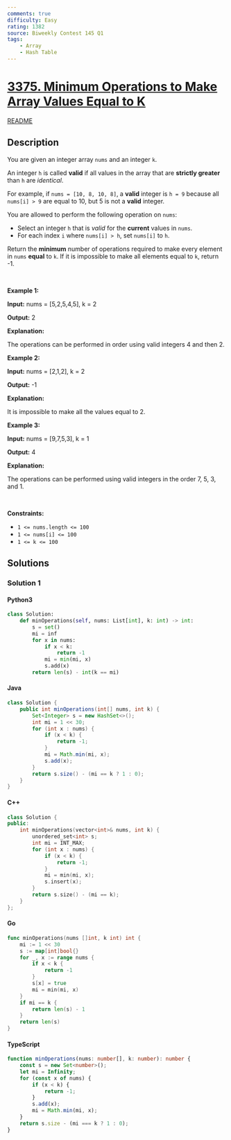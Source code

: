 ```yaml
---
comments: true
difficulty: Easy
rating: 1382
source: Biweekly Contest 145 Q1
tags:
    - Array
    - Hash Table
---
```


<!-- problem:start -->

# [3375. Minimum Operations to Make Array Values Equal to K](https://leetcode.com/problems/minimum-operations-to-make-array-values-equal-to-k)

[README](/solution/3300-3399/3375.Minimum%20Operations%20to%20Make%20Array%20Values%20Equal%20to%20K/README.md)

## Description

<!-- description:start -->

<p>You are given an integer array <code>nums</code> and an integer <code>k</code>.</p>

<p>An integer <code>h</code> is called <strong>valid</strong> if all values in the array that are <strong>strictly greater</strong> than <code>h</code> are <em>identical</em>.</p>

<p>For example, if <code>nums = [10, 8, 10, 8]</code>, a <strong>valid</strong> integer is <code>h = 9</code> because all <code>nums[i] &gt; 9</code>&nbsp;are equal to 10, but 5 is not a <strong>valid</strong> integer.</p>

<p>You are allowed to perform the following operation on <code>nums</code>:</p>

<ul>
	<li>Select an integer <code>h</code> that is <em>valid</em> for the <strong>current</strong> values in <code>nums</code>.</li>
	<li>For each index <code>i</code> where <code>nums[i] &gt; h</code>, set <code>nums[i]</code> to <code>h</code>.</li>
</ul>

<p>Return the <strong>minimum</strong> number of operations required to make every element in <code>nums</code> <strong>equal</strong> to <code>k</code>. If it is impossible to make all elements equal to <code>k</code>, return -1.</p>

<p>&nbsp;</p>
<p><strong class="example">Example 1:</strong></p>

<div class="example-block">
<p><strong>Input:</strong> <span class="example-io">nums = [5,2,5,4,5], k = 2</span></p>

<p><strong>Output:</strong> <span class="example-io">2</span></p>

<p><strong>Explanation:</strong></p>

<p>The operations can be performed in order using valid integers 4 and then 2.</p>
</div>

<p><strong class="example">Example 2:</strong></p>

<div class="example-block">
<p><strong>Input:</strong> <span class="example-io">nums = [2,1,2], k = 2</span></p>

<p><strong>Output:</strong> <span class="example-io">-1</span></p>

<p><strong>Explanation:</strong></p>

<p>It is impossible to make all the values equal to 2.</p>
</div>

<p><strong class="example">Example 3:</strong></p>

<div class="example-block">
<p><strong>Input:</strong> <span class="example-io">nums = [9,7,5,3], k = 1</span></p>

<p><strong>Output:</strong> <span class="example-io">4</span></p>

<p><strong>Explanation:</strong></p>

<p>The operations can be performed using valid integers in the order 7, 5, 3, and 1.</p>
</div>

<p>&nbsp;</p>
<p><strong>Constraints:</strong></p>

<ul>
	<li><code>1 &lt;= nums.length &lt;= 100 </code></li>
	<li><code>1 &lt;= nums[i] &lt;= 100</code></li>
	<li><code>1 &lt;= k &lt;= 100</code></li>
</ul>

<!-- description:end -->

## Solutions

<!-- solution:start -->

### Solution 1

<!-- tabs:start -->

#### Python3

```python
class Solution:
    def minOperations(self, nums: List[int], k: int) -> int:
        s = set()
        mi = inf
        for x in nums:
            if x < k:
                return -1
            mi = min(mi, x)
            s.add(x)
        return len(s) - int(k == mi)
```

#### Java

```java
class Solution {
    public int minOperations(int[] nums, int k) {
        Set<Integer> s = new HashSet<>();
        int mi = 1 << 30;
        for (int x : nums) {
            if (x < k) {
                return -1;
            }
            mi = Math.min(mi, x);
            s.add(x);
        }
        return s.size() - (mi == k ? 1 : 0);
    }
}
```

#### C++

```cpp
class Solution {
public:
    int minOperations(vector<int>& nums, int k) {
        unordered_set<int> s;
        int mi = INT_MAX;
        for (int x : nums) {
            if (x < k) {
                return -1;
            }
            mi = min(mi, x);
            s.insert(x);
        }
        return s.size() - (mi == k);
    }
};
```

#### Go

```go
func minOperations(nums []int, k int) int {
	mi := 1 << 30
	s := map[int]bool{}
	for _, x := range nums {
		if x < k {
			return -1
		}
		s[x] = true
		mi = min(mi, x)
	}
	if mi == k {
		return len(s) - 1
	}
	return len(s)
}
```

#### TypeScript

```ts
function minOperations(nums: number[], k: number): number {
    const s = new Set<number>();
    let mi = Infinity;
    for (const x of nums) {
        if (x < k) {
            return -1;
        }
        s.add(x);
        mi = Math.min(mi, x);
    }
    return s.size - (mi === k ? 1 : 0);
}
```

<!-- tabs:end -->

<!-- solution:end -->

<!-- problem:end -->
